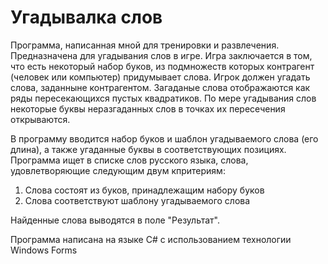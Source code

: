 # Угадывалка слов
Программа, написанная мной для тренировки и развлечения. Предназначена для угадывания слов в игре.
Игра заключается в том, что есть некоторый набор буков, из подмножеств которых контрагент (человек или компьютер) придумывает слова. Игрок должен угадать слова, заданныне контрагентом. Загаданые слова отображаются как ряды пересекающихся пустых квадратиков. По мере угадывания слов некоторые буквы неразгаданных слов в точках их пересечения открываются.

В программу вводится набор буков и шаблон угадываемого слова (его длина), а также угаданные буквы в соответствующих позициях. Программа ищет в списке слов русского языка, слова, удовлетворяющие следующим двум кпритериям:

1. Слова состоят из буков, принадлежащим набору буков
2. Слова соответствуют шаблону угадываемого слова

Найденные слова выводятся в поле "Результат".

Программа написана на языке C# с использованием технологии Windows Forms
